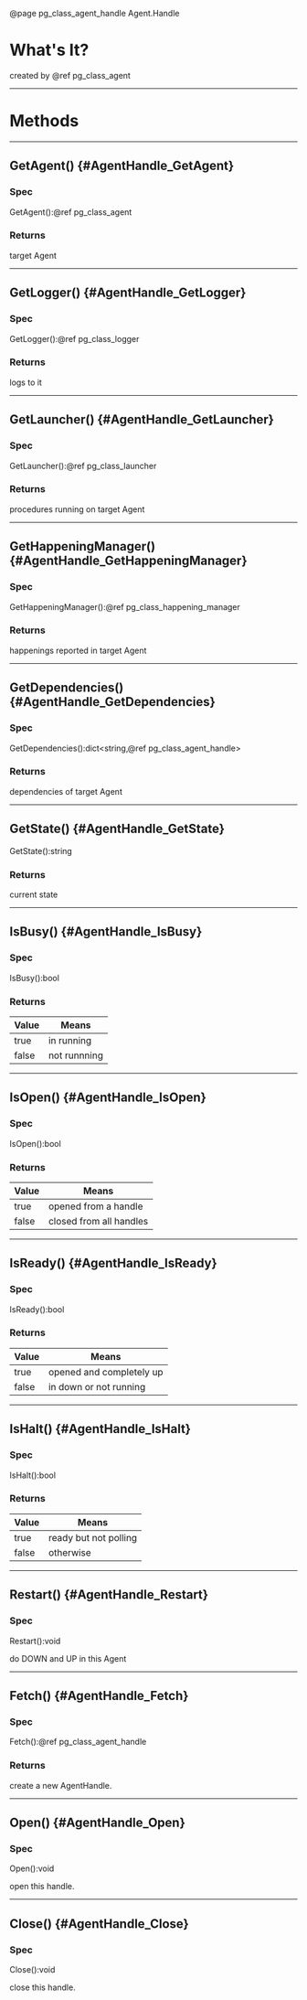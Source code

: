 ﻿@page pg_class_agent_handle Agent.Handle

# What's It?

created by @ref pg_class_agent

-----
# Methods

-----
## GetAgent() {#AgentHandle_GetAgent}

### Spec

GetAgent():@ref pg_class_agent

### Returns

target Agent  

-----
## GetLogger() {#AgentHandle_GetLogger}

### Spec

GetLogger():@ref pg_class_logger

### Returns

logs to it

-----
## GetLauncher() {#AgentHandle_GetLauncher}

### Spec

GetLauncher():@ref pg_class_launcher

### Returns

procedures running on target Agent  

-----
## GetHappeningManager() {#AgentHandle_GetHappeningManager}

### Spec

GetHappeningManager():@ref pg_class_happening_manager

### Returns

happenings reported in target Agent

-----
## GetDependencies() {#AgentHandle_GetDependencies}

### Spec

GetDependencies():dict<string,@ref pg_class_agent_handle>

### Returns

dependencies of target Agent

-----
## GetState() {#AgentHandle_GetState}

GetState():string

### Returns

current state  

-----
## IsBusy() {#AgentHandle_IsBusy}

### Spec

IsBusy():bool

### Returns

| Value | Means |
|-------|-------|
| true | in running |
| false | not runnning |

-----
## IsOpen() {#AgentHandle_IsOpen}

### Spec

IsOpen():bool

### Returns

| Value | Means |
|-------|-------|
| true | opened from a handle |
| false | closed from all handles |

-----
## IsReady() {#AgentHandle_IsReady}

### Spec

IsReady():bool

### Returns

| Value | Means |
|-------|-------|
| true | opened and completely up |
| false | in down or not running |

-----
## IsHalt() {#AgentHandle_IsHalt}

### Spec

IsHalt():bool

### Returns

| Value | Means |
|-------|-------|
| true | ready but not polling |
| false | otherwise |

-----
## Restart() {#AgentHandle_Restart}

### Spec

Restart():void

do DOWN and UP in this Agent  

-----
## Fetch() {#AgentHandle_Fetch}

### Spec

Fetch():@ref pg_class_agent_handle

### Returns

create a new AgentHandle.  

-----
## Open() {#AgentHandle_Open}

### Spec

Open():void

open this handle.  

-----
## Close() {#AgentHandle_Close}

### Spec

Close():void

close this handle.  
